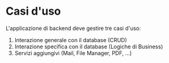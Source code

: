 # Casi d'uso

L'applicazione di backend deve gestire tre casi d'uso:

1. Interazione generale con il database (CRUD)
2. Interazione specifica con il database (Logiche di Business)
3. Servizi aggiungivi (Mail, File Manager, PDF, ...)
